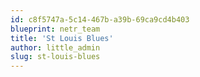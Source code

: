 ```yaml
---
id: c8f5747a-5c14-467b-a39b-69ca9cd4b403
blueprint: netr_team
title: 'St Louis Blues'
author: little_admin
slug: st-louis-blues
---
```

